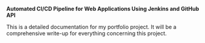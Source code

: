 <b>Automated CI/CD Pipeline for Web Applications Using Jenkins and GitHub API</b>

This is a detailed documentation for my portfolio project. It will be a comprehensive write-up for everything concerning this project.


